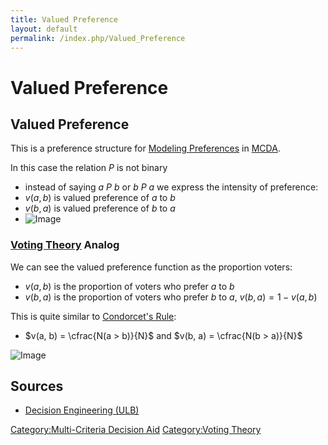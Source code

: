 ```yaml
---
title: Valued Preference
layout: default
permalink: /index.php/Valued_Preference
---
```


# Valued Preference

## Valued Preference
This is a preference structure for [Modeling Preferences](Modeling_Preferences) in [MCDA](MCDA).


In this case the relation $P$ is not binary
- instead of saying $a \ P \ b$ or $b \ P \ a$ we express the intensity of preference:
- $v(a, b)$ is valued preference of $a$ to $b$ 
- $v(b, a)$ is valued preference of $b$ to $a$ 
- <img src="https://raw.github.com/alexeygrigorev/wiki-figures/master/ulb/de/mcda/valued-pref.png" alt="Image">

### [Voting Theory](Voting_Theory) Analog
We can see the valued preference function as the proportion voters:
- $v(a, b)$ is the proportion of voters who prefer $a$ to $b$ 
- $v(b, a)$ is the proportion of voters who prefer $b$ to $a$, $v(b, a) = 1 - v(a, b)$

This is quite similar to [Condorcet's Rule](Condorcet's_Rule):
- $v(a, b) = \cfrac{N(a > b)}{N}$ and $v(b, a) = \cfrac{N(b > a)}{N}$

<img src="https://raw.github.com/alexeygrigorev/wiki-figures/master/ulb/de/mcda/graph-3.png" alt="Image">


## Sources
- [Decision Engineering (ULB)](Decision_Engineering_(ULB))

[Category:Multi-Criteria Decision Aid](Category_Multi-Criteria_Decision_Aid)
[Category:Voting Theory](Category_Voting_Theory)